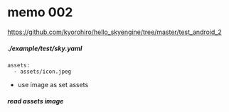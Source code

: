 # memo 002

https://github.com/kyorohiro/hello_skyengine/tree/master/test_android_2

##### ./example/test/sky.yaml

```
assets:
  - assets/icon.jpeg
```

* use image as set assets

##### read assets image
[](draw_image_from_assets/doc/README.md)
